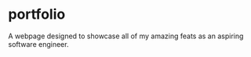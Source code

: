 # portfolio
A webpage designed to showcase all of my amazing feats as an aspiring software engineer. 
